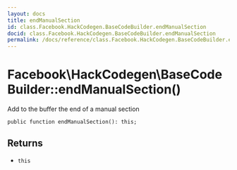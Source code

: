```yaml
---
layout: docs
title: endManualSection
id: class.Facebook.HackCodegen.BaseCodeBuilder.endManualSection
docid: class.Facebook.HackCodegen.BaseCodeBuilder.endManualSection
permalink: /docs/reference/class.Facebook.HackCodegen.BaseCodeBuilder.endManualSection.md
---
```

# Facebook\\HackCodegen\\BaseCodeBuilder::endManualSection()




Add to the buffer the end of a manual section




``` Hack
public function endManualSection(): this;
```




## Returns




- ` this `